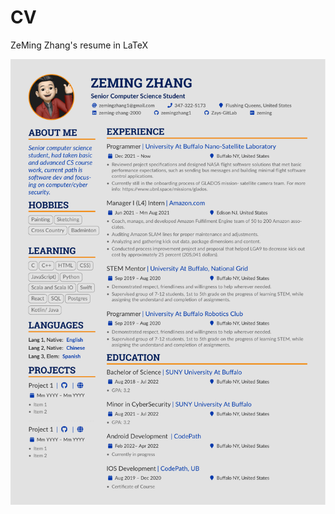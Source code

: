 # CV
ZeMing Zhang's resume in LaTeX 

<!-- ![alt text](https://github.com/zemingzhang1/CV/blob/main/ZeMing-Zhang.jpg) -->
<img src="https://github.com/zemingzhang1/CV/blob/main/ZeMing-Zhang.pdf" alt="drawing" width="600"/>

